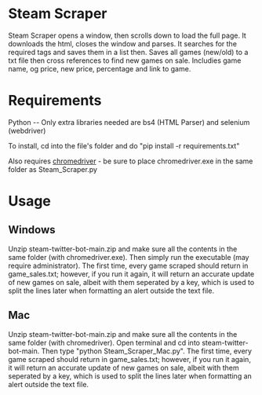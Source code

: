 # Steam Scraper
Steam Scraper opens a window, then scrolls down to load the full page. It downloads the html, closes the window and parses. It searches for the required tags and saves them in a list then. Saves all games (new/old) to a txt file then cross references to find new games on sale. Includies game name, og price, new price, percentage and link to game.

# Requirements
Python -- Only extra libraries needed are bs4 (HTML Parser) and selenium (webdriver)  
  
To install, cd into the file's folder and do "pip install -r requirements.txt"   
  
Also requires [chromedriver](https://chromedriver.chromium.org/downloads) - be sure to place chromedriver.exe in the same folder as Steam_Scraper.py

# Usage

## Windows
Unzip steam-twitter-bot-main.zip and make sure all the contents in the same folder (with chromedriver.exe). Then simply run the executable (may require administrator). The first time, every game scraped should return in game_sales.txt; however, if you run it again, it will return an accurate update of new games on sale, albeit with them seperated by a key, which is used to split the lines later when formatting an alert outside the text file.  

## Mac
Unzip steam-twitter-bot-main.zip and make sure all the contents in the same folder (with chromedriver). Open terminal and cd into steam-twitter-bot-main. Then type "python Steam_Scraper_Mac.py". The first time, every game scraped should return in game_sales.txt; however, if you run it again, it will return an accurate update of new games on sale, albeit with them seperated by a key, which is used to split the lines later when formatting an alert outside the text file.  



